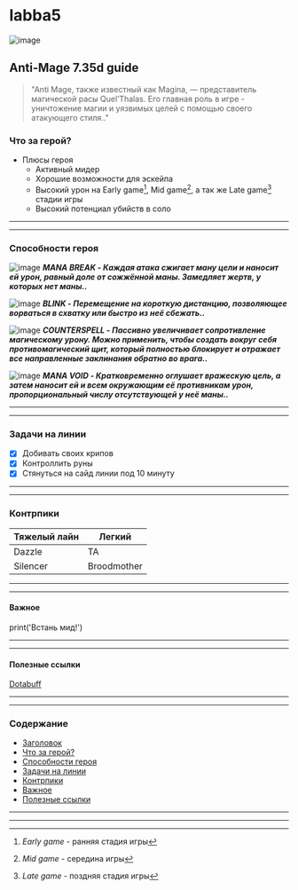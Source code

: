 # labba5
![image](https://static.wikia.nocookie.net/dota2_gamepedia/images/8/8e/Anti-Mage_icon.png/revision/latest?cb=20200916215957) 
## Anti-Mage 7.35d guide
> "Anti Mage, также известный как Magina, — представитель магической расы Quel’Thalas. Его главная роль в игре - уничтожение магии и уязвимых целей с помощью своего атакующего стиля.."

### Что за герой?
- Плюсы героя
  - Активный мидер
  - Хорошие возможности для эскейпа
  - Высокий урон на Early game[^1], Mid game[^2], а так же Late game[^3] стадии игры
  - Высокий потенциал убийств в соло
---
***
[^1]: *Early game* - ранняя стадия игры
[^2]: *Mid game* - середина игры
[^3]: *Late game* - поздняя стадия игры

### Способности героя
![image](https://ru.dotabuff.com/assets/skills/anti-mage-mana-break-5003-e2b983b2a4dafdb832dec0306b87889b5d3cffd990d18e5765a8134739494f20.jpg) 
***MANA BREAK - Каждая атака сжигает ману цели и наносит ей урон, равный доле от сожжённой маны. Замедляет жертв, у которых нет маны..***

![image](https://ru.dotabuff.com/assets/skills/anti-mage-blink-5004-745b6c2d072a9fb56014d744b5056380822033780791466b70503e24d34df56c.jpg)
***BLINK - Перемещение на короткую дистанцию, позволяющее ворваться в схватку или быстро из неё сбежать..***

![image](https://ru.dotabuff.com/assets/skills/anti-mage-counterspell-7314-c2c625443923234101c214a38aa8522f26325a25565a0a32cb395bbbe1b6bc68.jpg)
***COUNTERSPELL - Пассивно увеличивает сопротивление магическому урону. Можно применить, чтобы создать вокруг себя противомагический щит, который полностью блокирует и отражает все направленные заклинания обратно во врага..***

![image](https://ru.dotabuff.com/assets/skills/anti-mage-mana-void-5006-9c6561777fe749c8b52abd57004fcdb15a669fa418b0bda3d69225c762c1194d.jpg)
***MANA VOID - Кратковременно оглушает вражескую цель, а затем наносит ей и всем окружающим её противникам урон, пропорциональный числу отсутствующей у неё маны..***

---
***

### Задачи на линии
- [x] Добивать своих крипов
- [x] Контроллить руны
- [x] Стянуться на сайд линии под 10 минуту

---
***
### Контрпики
| Тяжелый лайн | Легкий |
| ------  | ------- |
| Dazzle  | TA  |
| Silencer  | Broodmother  |

---
***
#### Важное 
print('Встань мид!')

---
***

#### Полезные ссылки
[Dotabuff](https://ru.dotabuff.com/heroes/anti-mage)

---
***
### Содержание
- [Заголовок](#Anti-Mage-7.35d-guide)
- [Что за герой?](#Что-за-герой?)
- [Способности героя](#Способности-героя)
- [Задачи на линии](#Задачи-на-линии)
- [Контрпики](#Контрпики)
- [Важное](#Важное)
- [Полезные ссылки](#Полезные-ссылки)

---
***
